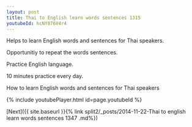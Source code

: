 ```yaml
---
layout: post
title: Thai to English learn words sentences 1315 
youtubeId: hcNY876V4r4
---
```

 
 
Helps to learn English words and sentences for Thai speakers.

Opportunitiy to repeat the words sentences. 

Practice English language. 
 
10 minutes practice every day. 
 
How to learn English words and sentences for Thai speakers 
 
{% include youtubePlayer.html id=page.youtubeId %}
 
 
[Next]({{ site.baseurl }}{% link  split2/_posts/2014-11-22-Thai to english learn words sentences 1347 .md%})
 
